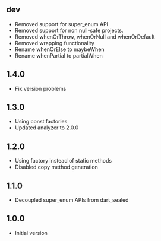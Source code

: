 ## dev

- Removed support for super_enum API
- Removed support for non null-safe projects.
- Removed whenOrThrow, whenOrNull and whenOrDefault
- Removed wrapping functionality
- Rename whenOrElse to maybeWhen
- Rename whenPartial to partialWhen

## 1.4.0

- Fix version problems

## 1.3.0

- Using const factories
- Updated analyzer to 2.0.0

## 1.2.0

- Using factory instead of static methods
- Disabled copy method generation

## 1.1.0

- Decoupled super_enum APIs from dart_sealed

## 1.0.0

- Initial version
